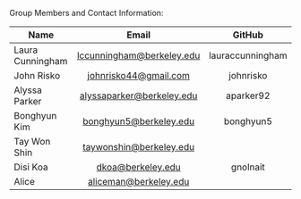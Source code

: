 Group Members and Contact Information:


| Name | Email  |  GitHub |
| -----|:------:| :-----: |
| Laura Cunningham | <lccunningham@berkeley.edu> |lauraccunningham|
| John Risko | <johnrisko44@gmail.com> | johnrisko|
| Alyssa Parker | <alyssaparker@berkeley.edu> | aparker92|
| Bonghyun Kim| <bonghyun5@berkeley.edu> | bonghyun5|
| Tay Won Shin | <taywonshin@berkeley.edu>| | taywon|
| Disi Koa| <dkoa@berkeley.edu> | gnolnait|
|Alice|<aliceman@berkeley.edu>|  
